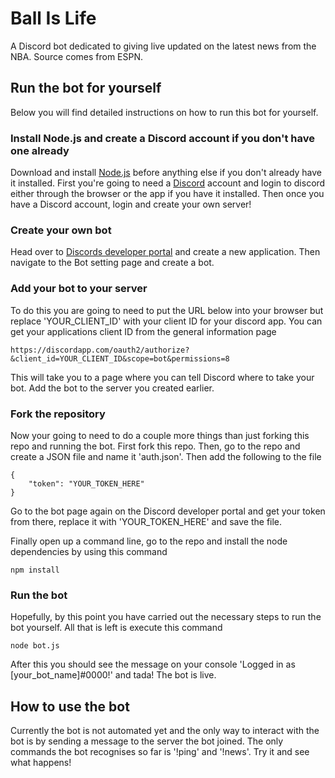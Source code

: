 # Ball Is Life
A Discord bot dedicated to giving live updated on the latest news from the NBA. Source comes from ESPN.

## Run the bot for yourself
Below you will find detailed instructions on how to run this bot for yourself.

### Install Node.js and create a Discord account if you don't have one already
Download and install [Node.js](https://nodejs.org/en/) before anything else if you don't already have it installed. 
First you're going to need a [Discord](https://discordapp.com/) account and login to discord either through the browser or the app if you have it installed.
Then once you have a Discord account, login and create your own server!

### Create your own bot
Head over to [Discords developer portal](https://discordapp.com/developers/applications/) and create a new application. 
Then navigate to the Bot setting page and create a bot.

### Add your bot to your server
To do this you are going to need to put the URL below into your browser but replace 'YOUR_CLIENT_ID' with your client ID for your discord app.
You can get your applications client ID from the general information page 
```
https://discordapp.com/oauth2/authorize?&client_id=YOUR_CLIENT_ID&scope=bot&permissions=8
```
This will take you to a page where you can tell Discord where to take your bot. Add the bot to the server you created earlier.

### Fork the repository
Now your going to need to do a couple more things than just forking this repo and running the bot.
First fork this repo.
Then, go to the repo and create a JSON file and name it 'auth.json'. Then add the following to the file
```
{
    "token": "YOUR_TOKEN_HERE"
}
```
Go to the bot page again on the Discord developer portal and get your token from there, replace it with 'YOUR_TOKEN_HERE' and save the file.

Finally open up a command line, go to the repo and install the node dependencies by using this command
```
npm install
```
### Run the bot
Hopefully, by this point you have carried out the necessary steps to run the bot yourself. All that is left is execute this command
```
node bot.js
```
After this you should see the message on your console 'Logged in as [your_bot_name]#0000!' and tada! The bot is live.

## How to use the bot
Currently the bot is not automated yet and the only way to interact with the bot is by sending a message to the server the bot joined.
The only commands the bot recognises so far is '!ping' and '!news'. Try it and see what happens!
